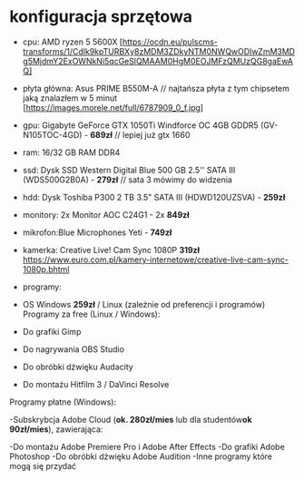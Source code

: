 # konfiguracja sprzętowa

- cpu: AMD ryzen 5 5600X [https://ocdn.eu/pulscms-transforms/1/Cdlk9kpTURBXy8zMDM3ZDkyNTM0NWQwODIwZmM3MDg5MjdmY2ExOWNkNi5qcGeSlQMAAM0HgM0EOJMFzQMUzQG8gaEwAQ]
- płyta główna: Asus PRIME B550M-A // najtańsza płyta z tym chipsetem jaką znalazłem w 5 minut [https://images.morele.net/full/6787909_0_f.jpg]
- gpu: Gigabyte GeForce GTX 1050Ti Windforce OC 4GB GDDR5 (GV-N105TOC-4GD) - **689zł** // lepiej już gtx 1660
- ram: 16/32 GB RAM DDR4
- ssd: Dysk SSD Western Digital Blue 500 GB 2.5'' SATA III (WDS500G2B0A) - **279zł** // sata 3 mówimy do widzenia
- hdd: Dysk Toshiba P300 2 TB 3.5" SATA III (HDWD120UZSVA) - **259zł**
- monitory: 2x Monitor AOC C24G1 - 2x **849zł**
- mikrofon:Blue Microphones Yeti - **749zł**

- kamerka: Creative Live! Cam Sync 1080P **319zł**
https://www.euro.com.pl/kamery-internetowe/creative-live-cam-sync-1080p.bhtml

- programy:
- OS Windows **259zł** / Linux (zależnie od preferencji i programów)
Programy za free (Linux / Windows):
- Do grafiki Gimp 
- Do nagrywania OBS Studio
- Do obróbki dźwięku Audacity
- Do montażu Hitfilm 3 / DaVinci Resolve 

Programy płatne (Windows):

-Subskrybcja Adobe Cloud (**ok. 280zł/mies** lub dla studentów**ok 90zł/mies**), zawierająca:

-Do montażu Adobe Premiere Pro i Adobe After Effects
-Do grafiki Adobe Photoshop
-Do obróbki dźwięku Adobe Audition
-Inne programy które mogą się przydać
